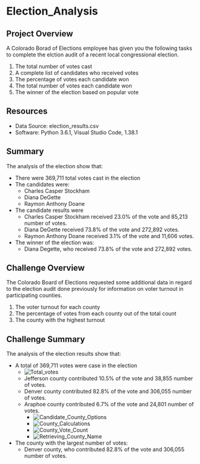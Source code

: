 # Election_Analysis

## Project Overview
A Colorado Borad of Elections employee has given you the following tasks to complete the elction audit of a recent local congressional election.

1. The total number of votes cast
2. A complete list of candidates who received votes
3. The percentage of votes each candidate won
4. The total number of votes each candidate won
5. The winner of the election based on popular vote

## Resources
- Data Source: election_results.csv
- Software: Python 3.6.1, Visual Studio Code, 1.38.1

## Summary
The analysis of the election show that:
- There were 369,711 total votes cast in the election
- The candidates were:
  - Charles Casper Stockham
  - Diana DeGette
  - Raymon Anthony Doane
- The candidate results were
  - Charles Casper Stockham received 23.0% of the vote and 85,213 number of votes.
  - Diana DeGette received 73.8% of the vote and 272,892 votes.
  - Raymon Anthony Doane received 3.1% of the vote and 11,606 votes.
- The winner of the election was:
  - Diana Degette, who received 73.8% of the vote and 272,892 votes.

## Challenge Overview
The Colorado Board of Elections requested some additional data in regard to the election audit done previously for information on voter turnout in participating counties.

1.  The voter turnout for each county
2.  The percentage of votes from each county out of the total count
3.  The county with the highest turnout
## Challenge Summary
The analysis of the election results show that:
- A total of 369,711 votes were case in the election
  -  ![Total_votes](https://user-images.githubusercontent.com/88444529/133843404-aeae865a-cb1e-44b1-a427-3aad658f2a6d.PNG)
  - Jefferson county contributed 10.5% of the vote and 38,855 number of votes.
  - Denver county contributed 82.8% of the vote and 306,055 number of votes.
  - Araphoe county contributed 6.7% of the vote and 24,801 number of votes.
    - ![Candidate_County_Options](https://user-images.githubusercontent.com/88444529/133844171-d864e24c-34c6-44a3-89be-7b1721521e28.PNG)
    - ![County_Calculations](https://user-images.githubusercontent.com/88444529/133844200-ea56f193-4b86-45c2-ba55-2caab3982864.PNG)
    - ![County_Vote_Count](https://user-images.githubusercontent.com/88444529/133844214-d3c1485b-6023-46be-861d-20c3a5fc7cd7.PNG)
    - ![Retrieving_County_Name](https://user-images.githubusercontent.com/88444529/133844229-3edac714-9933-4ab7-80d5-6ab6ca7f779b.PNG)
- The county with the largest number of votes:
  - Denver county, who contributed 82.8% of the vote and 306,055 number of votes.
